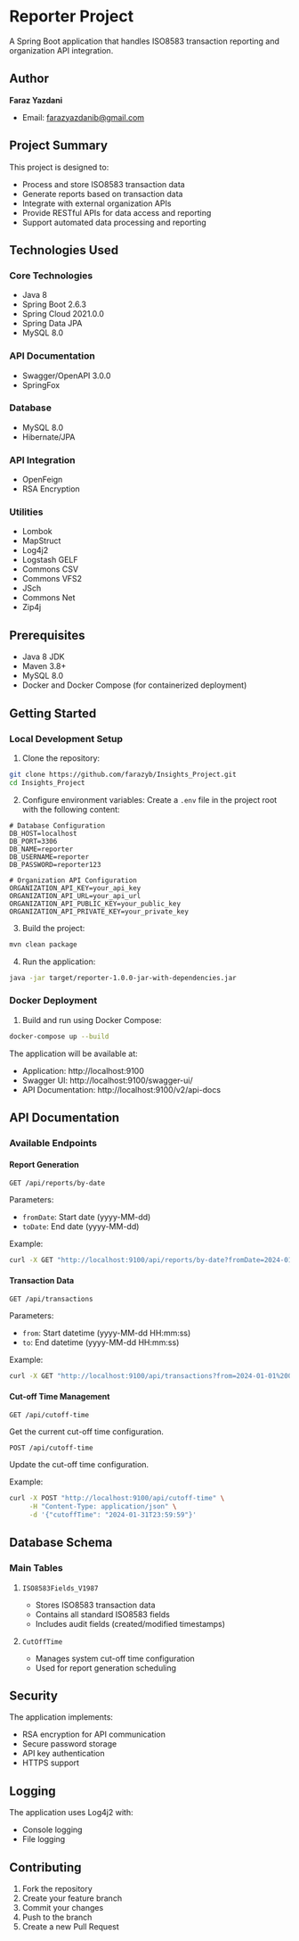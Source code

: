 # Reporter Project

A Spring Boot application that handles ISO8583 transaction reporting and organization API integration.

## Author

**Faraz Yazdani**
- Email: farazyazdanib@gmail.com

## Project Summary

This project is designed to:
- Process and store ISO8583 transaction data
- Generate reports based on transaction data
- Integrate with external organization APIs
- Provide RESTful APIs for data access and reporting
- Support automated data processing and reporting

## Technologies Used

### Core Technologies
- Java 8
- Spring Boot 2.6.3
- Spring Cloud 2021.0.0
- Spring Data JPA
- MySQL 8.0

### API Documentation
- Swagger/OpenAPI 3.0.0
- SpringFox

### Database
- MySQL 8.0
- Hibernate/JPA

### API Integration
- OpenFeign
- RSA Encryption

### Utilities
- Lombok
- MapStruct
- Log4j2
- Logstash GELF
- Commons CSV
- Commons VFS2
- JSch
- Commons Net
- Zip4j

## Prerequisites

- Java 8 JDK
- Maven 3.8+
- MySQL 8.0
- Docker and Docker Compose (for containerized deployment)

## Getting Started

### Local Development Setup

1. Clone the repository:
```bash
git clone https://github.com/farazyb/Insights_Project.git
cd Insights_Project
```

2. Configure environment variables:
Create a `.env` file in the project root with the following content:
```properties
# Database Configuration
DB_HOST=localhost
DB_PORT=3306
DB_NAME=reporter
DB_USERNAME=reporter
DB_PASSWORD=reporter123

# Organization API Configuration
ORGANIZATION_API_KEY=your_api_key
ORGANIZATION_API_URL=your_api_url
ORGANIZATION_API_PUBLIC_KEY=your_public_key
ORGANIZATION_API_PRIVATE_KEY=your_private_key
```

3. Build the project:
```bash
mvn clean package
```

4. Run the application:
```bash
java -jar target/reporter-1.0.0-jar-with-dependencies.jar
```

### Docker Deployment

1. Build and run using Docker Compose:
```bash
docker-compose up --build
```

The application will be available at:
- Application: http://localhost:9100
- Swagger UI: http://localhost:9100/swagger-ui/
- API Documentation: http://localhost:9100/v2/api-docs

## API Documentation

### Available Endpoints

#### Report Generation
```http
GET /api/reports/by-date
```
Parameters:
- `fromDate`: Start date (yyyy-MM-dd)
- `toDate`: End date (yyyy-MM-dd)

Example:
```bash
curl -X GET "http://localhost:9100/api/reports/by-date?fromDate=2024-01-01&toDate=2024-01-31"
```

#### Transaction Data
```http
GET /api/transactions
```
Parameters:
- `from`: Start datetime (yyyy-MM-dd HH:mm:ss)
- `to`: End datetime (yyyy-MM-dd HH:mm:ss)

Example:
```bash
curl -X GET "http://localhost:9100/api/transactions?from=2024-01-01%2000:00:00&to=2024-01-31%2023:59:59"
```

#### Cut-off Time Management
```http
GET /api/cutoff-time
```
Get the current cut-off time configuration.

```http
POST /api/cutoff-time
```
Update the cut-off time configuration.

Example:
```bash
curl -X POST "http://localhost:9100/api/cutoff-time" \
     -H "Content-Type: application/json" \
     -d '{"cutoffTime": "2024-01-31T23:59:59"}'
```

## Database Schema

### Main Tables

1. `ISO8583Fields_V1987`
   - Stores ISO8583 transaction data
   - Contains all standard ISO8583 fields
   - Includes audit fields (created/modified timestamps)

2. `CutOffTime`
   - Manages system cut-off time configuration
   - Used for report generation scheduling

## Security

The application implements:
- RSA encryption for API communication
- Secure password storage
- API key authentication
- HTTPS support

## Logging

The application uses Log4j2 with:
- Console logging
- File logging

## Contributing

1. Fork the repository
2. Create your feature branch
3. Commit your changes
4. Push to the branch
5. Create a new Pull Request
